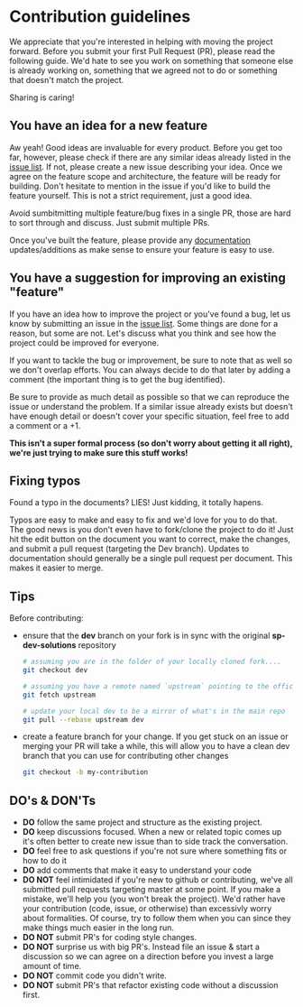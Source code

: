 # Contribution guidelines

We appreciate that you're interested in helping with moving the project forward. Before you submit your first Pull Request (PR), please read the following guide. We'd hate to see you work on something that someone else is already working on, something that we agreed not to do or something that doesn't match the project.

Sharing is caring!

## You have an idea for a new feature

Aw yeah! Good ideas are invaluable for every product. Before you get too far, however, please check if there are any similar ideas already listed in the [issue list](https://github.com/SharePoint/sp-dev-solutions/issues). If not, please create a new issue describing your idea. Once we agree on the feature scope and architecture, the feature will be ready for building. Don't hesitate to mention in the issue if you'd like to build the feature yourself. This is not a strict requirement, just a good idea.

Avoid sumbitmitting multiple feature/bug fixes in a single PR, those are hard to sort through and discuss. Just submit multiple PRs.

Once you've built the feature, please provide any [documentation](../documentation/docs/index.md) updates/additions as make sense to ensure your feature is easy to use.

## You have a suggestion for improving an existing "feature"

If you have an idea how to improve the project or you've found a bug, let us know by submitting an issue in the [issue list](https://github.com/SharePoint/sp-dev-solutions/issues). Some things are done for a reason, but some are not. Let's discuss what you think and see how the project could be improved for everyone.

If you want to tackle the bug or improvement, be sure to note that as well so we don't overlap efforts. You can always decide to do that later by adding a comment (the important thing is to get the bug identified).

Be sure to provide as much detail as possible so that we can reproduce the issue or understand the problem. If a similar issue already exists but doesn't have enough detail or doesn't cover your specific situation, feel free to add a comment or a +1.

**This isn't a super formal process (so don't worry about getting it all right), we're just trying to make sure this stuff works!**

## Fixing typos

Found a typo in the documents? LIES! Just kidding, it totally hapens.

Typos are easy to make and easy to fix and we'd love for you to do that. The good news is you don't even have to fork/clone the project to do it! Just hit the edit button on the document you want to correct, make the changes, and submit a pull request (targeting the Dev branch). Updates to documentation should generally be a single pull request per document. This makes it easier to merge.

## Tips

Before contributing:

- ensure that the **dev** branch on your fork is in sync with the original **sp-dev-solutions** repository
    ```sh
    # assuming you are in the folder of your locally cloned fork....
    git checkout dev

    # assuming you have a remote named `upstream` pointing to the official **sp-dev-solutions** repo
    git fetch upstream

    # update your local dev to be a mirror of what's in the main repo
    git pull --rebase upstream dev
    ```

- create a feature branch for your change. If you get stuck on an issue or merging your PR will take a while, this will allow you to have a clean dev branch that you can use for contributing other changes
    ```sh
    git checkout -b my-contribution
    ```

## DO's & DON'Ts

- **DO** follow the same project and structure as the existing project.
- **DO** keep discussions focused. When a new or related topic comes up it's often better to create new issue than to side track the conversation.
- **DO** feel free to ask questions if you're not sure where something fits or how to do it
- **DO** add comments that make it easy to understand your code
- **DO NOT** feel intimidated if you're new to github or contributing, we've all submitted pull requests targeting master at some point. If you make a mistake, we'll help you (you won't break the project). We'd rather have your contribution (code, issue, or otherwise) than excessivly worry about formalities. Of course, try to follow them when you can since they make things much easier in the long run.
- **DO NOT** submit PR's for coding style changes.
- **DO NOT** surprise us with big PR's. Instead file an issue & start a discussion so we can agree on a direction before you invest a large amount of time.
- **DO NOT** commit code you didn't write.
- **DO NOT** submit PR's that refactor existing code without a discussion first.
